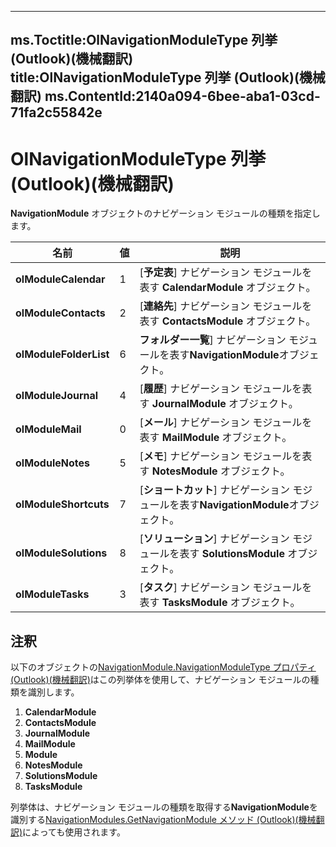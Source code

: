 

---
ms.Toctitle:OlNavigationModuleType 列挙 (Outlook)(機械翻訳)
title:OlNavigationModuleType 列挙 (Outlook)(機械翻訳)
ms.ContentId:2140a094-6bee-aba1-03cd-71fa2c55842e
---
# OlNavigationModuleType 列挙 (Outlook)(機械翻訳)




**NavigationModule** オブジェクトのナビゲーション モジュールの種類を指定します。

|**名前**|**値**|**説明**|
|---|---|---|
|**olModuleCalendar**|1|[**予定表**] ナビゲーション モジュールを表す **CalendarModule** オブジェクト。|
|**olModuleContacts**|2|[**連絡先**] ナビゲーション モジュールを表す **ContactsModule** オブジェクト。|
|**olModuleFolderList**|6|**フォルダー一覧**] ナビゲーション モジュールを表す**NavigationModule**オブジェクト。|
|**olModuleJournal**|4|[**履歴**] ナビゲーション モジュールを表す **JournalModule** オブジェクト。|
|**olModuleMail**|0|[**メール**] ナビゲーション モジュールを表す **MailModule** オブジェクト。|
|**olModuleNotes**|5|[**メモ**] ナビゲーション モジュールを表す **NotesModule** オブジェクト。|
|**olModuleShortcuts**|7|[**ショートカット**] ナビゲーション モジュールを表す**NavigationModule**オブジェクト。|
|**olModuleSolutions**|8|[**ソリューション**] ナビゲーション モジュールを表す **SolutionsModule** オブジェクト。|
|**olModuleTasks**|3|[**タスク**] ナビゲーション モジュールを表す **TasksModule** オブジェクト。|



## 注釈
以下のオブジェクトの[NavigationModule.NavigationModuleType プロパティ (Outlook)(機械翻訳)](ee1fc78a-9720-c8d0-964c-0178ddbe8af6.md)はこの列挙体を使用して、ナビゲーション モジュールの種類を識別します。

1. **CalendarModule**
2. **ContactsModule**
3. **JournalModule**
4. **MailModule**
5. **Module**
6. **NotesModule**
7. **SolutionsModule**
8. **TasksModule**




列挙体は、ナビゲーション モジュールの種類を取得する**NavigationModule**を識別する[NavigationModules.GetNavigationModule メソッド (Outlook)(機械翻訳)](7c1a1313-94a4-fa68-7e70-66d85496fec0.md)によっても使用されます。




